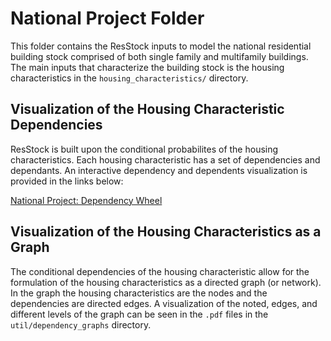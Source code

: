 # National Project Folder

This folder contains the ResStock inputs to model the national residential building stock comprised of both single family and multifamily buildings. The main inputs that characterize the building stock is the housing characteristics in the `housing_characteristics/` directory.  

## Visualization of the Housing Characteristic Dependencies

ResStock is built upon the conditional probabilites of the housing characteristics.  Each housing characteristic has a set of dependencies and dependants.  An interactive dependency and dependents visualization is provided in the links below:

<a href="https://htmlpreview.github.io/?https://github.com/NREL/OpenStudio-BuildStock/v2.3.0/project_national/util/dependency_wheel/dep_wheel.html">National Project: Dependency Wheel</a>

## Visualization of the Housing Characteristics as a Graph

The conditional dependencies of the housing characteristic allow for the formulation of the housing characteristics as a directed graph (or network).  In the graph the housing characteristics are the nodes and the dependencies are directed edges.  A visualization of the noted, edges, and different levels of the graph can be seen in the `.pdf` files in the `util/dependency_graphs` directory.
